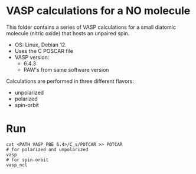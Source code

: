 # VASP calculations for a NO molecule

This folder contains a series of VASP calculations for a small
diatomic molecule (nitric oxide) that hosts an unpaired spin.

- OS:
  Linux, Debian 12.
- Uses the C POSCAR file
- VASP version:
  - 6.4.3
  - PAW's from same software version

Calculations are performed in three different flavors:
- unpolarized
- polarized
- spin-orbit

# Run

```shell
cat <PATH VASP PBE 6.4>/C_s/POTCAR >> POTCAR
# for polarized and unpolarized
vasp
# for spin-orbit
vasp_ncl
```
